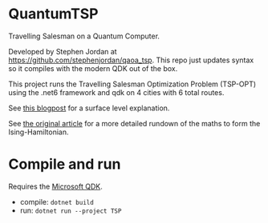 # QuantumTSP
Travelling Salesman on a Quantum Computer.

Developed by Stephen Jordan at https://github.com/stephenjordan/qaoa_tsp. This repo just updates syntax so it compiles with the modern QDK out of the box.

This project runs the Travelling Salesman Optimization Problem (TSP-OPT) using the .net6 framework and qdk on 4 cities with 6 total routes.

See [this blogpost](https://www.avanade.com/nl-nl/blogs/be-orange/technology/quantum-computing-an-optimization-example) for a surface level explanation.

See [the original article](https://quantumalgorithmzoo.org/traveling_santa/) for a more detailed rundown of the maths to form the Ising-Hamiltonian.

# Compile and run
Requires the [Microsoft QDK](https://docs.microsoft.com/en-us/azure/quantum/install-command-line-qdk#prerequisite).
- compile: `dotnet build`
- run: `dotnet run --project TSP`
